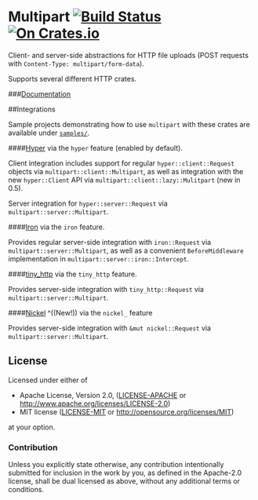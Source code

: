 Multipart [![Build Status](https://travis-ci.org/cybergeek94/multipart.svg?branch=master)](https://travis-ci.org/cybergeek94/multipart) [![On Crates.io](https://img.shields.io/crates/v/multipart.svg)](https://crates.io/crates/multipart)
=========

Client- and server-side abstractions for HTTP file uploads (POST requests with  `Content-Type: multipart/form-data`).

Supports several different HTTP crates.

###[Documentation](http://cybergeek94.github.io/multipart/doc/multipart/index.html)

##Integrations

Sample projects demonstrating how to use `multipart` with these crates are available under [`samples/`](samples).

####[Hyper](http://hyper.rs) 
via the `hyper` feature (enabled by default). 

Client integration includes support for regular `hyper::client::Request` objects via `multipart::client::Multipart`, as well
as integration with the new `hyper::Client` API via `multipart::client::lazy::Mulitpart` (new in 0.5).

Server integration for `hyper::server::Request` via `multipart::server::Multipart`.

####[Iron](http://ironframework.io) 
via the `iron` feature.

Provides regular server-side integration with `iron::Request` via `multipart::server::Multipart`, 
as well as a convenient `BeforeMiddleware` implementation in `multipart::server::iron::Intercept`.

####[tiny\_http](https://crates.io/crates/tiny_http/)
via the `tiny_http` feature.

Provides server-side integration with `tiny_http::Request` via `multipart::server::Multipart`.

####[Nickel](http://http://nickel.rs/) ^((New!))
via the `nickel_` feature

Provides server-side integration with `&mut nickel::Request` via `multipart::server::Multipart`. 

License
-------

Licensed under either of

 * Apache License, Version 2.0, ([LICENSE-APACHE](LICENSE-APACHE) or http://www.apache.org/licenses/LICENSE-2.0)
 * MIT license ([LICENSE-MIT](LICENSE-MIT) or http://opensource.org/licenses/MIT)

at your option.

### Contribution

Unless you explicitly state otherwise, any contribution intentionally submitted
for inclusion in the work by you, as defined in the Apache-2.0 license, shall be dual licensed as above, without any
additional terms or conditions.
